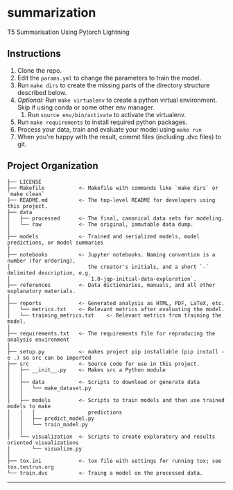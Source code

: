 summarization
==============================

T5 Summarisation Using Pytorch Lightning

Instructions
------------
1. Clone the repo.
1. Edit the `params.yml` to change the parameters to train the model.
1. Run `make dirs` to create the missing parts of the directory structure described below. 
1. *Optional:* Run `make virtualenv` to create a python virtual environment. Skip if using conda or some other env manager.
    1. Run `source env/bin/activate` to activate the virtualenv. 
1. Run `make requirements` to install required python packages.
1. Process your data, train and evaluate your model using `make run`
1. When you're happy with the result, commit files (including .dvc files) to git.
 
Project Organization
------------

    ├── LICENSE
    ├── Makefile           <- Makefile with commands like `make dirs` or `make clean`
    ├── README.md          <- The top-level README for developers using this project.
    ├── data
    │   ├── processed      <- The final, canonical data sets for modeling.
    │   └── raw            <- The original, immutable data dump.
    │
    ├── models             <- Trained and serialized models, model predictions, or model summaries
    │
    ├── notebooks          <- Jupyter notebooks. Naming convention is a number (for ordering),
    │                         the creator's initials, and a short `-` delimited description, e.g.
    │                         `1.0-jqp-initial-data-exploration`.
    ├── references         <- Data dictionaries, manuals, and all other explanatory materials.
    │
    ├── reports            <- Generated analysis as HTML, PDF, LaTeX, etc.
    │   └── metrics.txt    <- Relevant metrics after evaluating the model.
    │   └── training_metrics.txt    <- Relevant metrics from training the model.
    │
    ├── requirements.txt   <- The requirements file for reproducing the analysis environment
    │
    ├── setup.py           <- makes project pip installable (pip install -e .) so src can be imported
    ├── src                <- Source code for use in this project.
    │   ├── __init__.py    <- Makes src a Python module
    │   │
    │   ├── data           <- Scripts to download or generate data
    │   │   └── make_dataset.py
    │   │
    │   ├── models         <- Scripts to train models and then use trained models to make
    │   │   │                 predictions
    │   │   ├── predict_model.py
    │   │   └── train_model.py
    │   │
    │   └── visualization  <- Scripts to create exploratory and results oriented visualizations
    │       └── visualize.py
    │
    ├── tox.ini            <- tox file with settings for running tox; see tox.testrun.org
    └── train.dvc          <- Traing a model on the processed data.


--------
